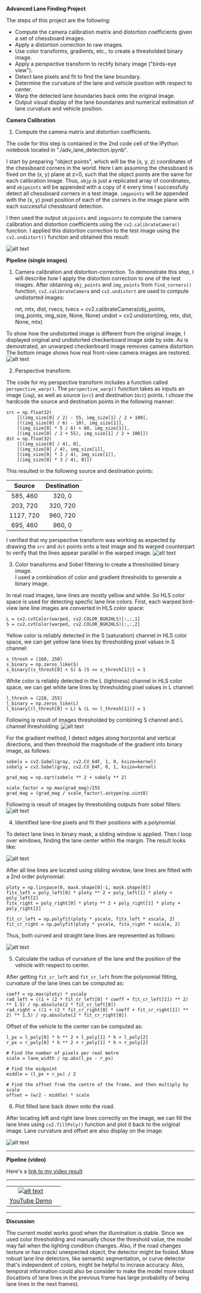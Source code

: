 
**Advanced Lane Finding Project**

The steps of this project are the following:

* Compute the camera calibration matrix and distortion coefficients given a set of chessboard images.
* Apply a distortion correction to raw images.
* Use color transforms, gradients, etc., to create a thresholded binary image.
* Apply a perspective transform to rectify binary image ("birds-eye view").
* Detect lane pixels and fit to find the lane boundary.
* Determine the curvature of the lane and vehicle position with respect to center.
* Warp the detected lane boundaries back onto the original image.
* Output visual display of the lane boundaries and numerical estimation of lane curvature and vehicle position.

[//]: # (Image References)


[image2]: ./test_images/test1.jpg "Road Transformed"
[corner]: ./examples/corners.png "Binary Example"
[undist]: ./examples/undistorted.png "Warp Example"

[warped]: ./examples/warped.png "Binary Example"
[color]: ./examples/color_threshold.png "Warp Example"
[sobel]: ./examples/sobel_threshold.png "Binary Example"
[combine]: ./examples/combine_threshold.png "Warp Example"

[fitted]: ./examples/fitted_line.png "Fit Visual"
[polyfit]: ./examples/polyfit.png "Output"
[output]: ./examples/output.png "Output"
[youtube]: ./examples/youtube.png "Output"
[video1]: ./project_video.mp4 "Video"


**Camera Calibration**

1. Compute the camera matrix and distortion coefficients.

The code for this step is contained in the 2nd code cell of the IPython notebook located in "./adv_lane_detection.ipynb".  

I start by preparing "object points", which will be the (x, y, z) coordinates of the chessboard corners in the world. Here I am assuming the chessboard is fixed on the (x, y) plane at z=0, such that the object points are the same for each calibration image.  Thus, `objp` is just a replicated array of coordinates, and `objpoints` will be appended with a copy of it every time I successfully detect all chessboard corners in a test image.  `imgpoints` will be appended with the (x, y) pixel position of each of the corners in the image plane with each successful chessboard detection.  

I then used the output `objpoints` and `imgpoints` to compute the camera calibration and distortion coefficients using the `cv2.calibrateCamera()` function.  I applied this distortion correction to the test image using the `cv2.undistort()` function and obtained this result: 

![alt text][corner]

**Pipeline (single images)**

1. Camera calibration and distortion-correction.
To demonstrate this step, I will describe how I apply the distortion correction to one of the test images.  After obtaining `obj_points` and `img_points` from `find_corners()` function, `cv2.calibrateCamera` and `cv2.undistort` are used to compute undistorted images:


    ret, mtx, dist, rvecs, tvecs = cv2.calibrateCamera(obj_points, img_points, img_size, None, None)
    undist = cv2.undistort(img, mtx, dist, None, mtx)


To show how the undistorted image is different from the original image, I displayed original and undistorted checkerboard image side by side. As is demostrated, an unwarped checkerboard image removes camera distortion. The bottom image shows how real front-view camera images are restored. 
![alt text][undist]

2. Perspective transform.

The code for my perspective transform includes a function called `perspective_warp()`. The `perspective_warp()` function takes as inputs an image (`img`), as well as source (`src`) and destination (`dst`) points.  I chose the hardcode the source and destination points in the following manner:

```
src = np.float32(
    [[(img_size[0] / 2) - 55, img_size[1] / 2 + 100],
    [((img_size[0] / 6) - 10), img_size[1]],
    [(img_size[0] * 5 / 6) + 60, img_size[1]],
    [(img_size[0] / 2 + 55), img_size[1] / 2 + 100]])
dst = np.float32(
    [[(img_size[0] / 4), 0],
    [(img_size[0] / 4), img_size[1]],
    [(img_size[0] * 3 / 4), img_size[1]],
    [(img_size[0] * 3 / 4), 0]])

```
This resulted in the following source and destination points:

| Source        | Destination   | 
|:-------------:|:-------------:| 
| 585, 460      | 320, 0        | 
| 203, 720      | 320, 720      |
| 1127, 720     | 960, 720      |
| 695, 460      | 960, 0        |

I verified that my perspective transform was working as expected by drawing the `src` and `dst` points onto a test image and its warped counterpart to verify that the lines appear parallel in the warped image.
![alt text][warped]


3. Color transforms and Sobel filtering to create a thresholded binary image.  
I used a combination of color and gradient thresholds to generate a binary image. 

In real road images, lane lines are mostly yellow and white. So HLS color space is used for detecting specfic lane line colors. First, each warped bird-view lane line images are converted in HLS color space:

    L = cv2.cvtColor(warped, cv2.COLOR_BGR2HLS)[:,:,1]
    S = cv2.cvtColor(warped, cv2.COLOR_BGR2HLS)[:,:,2]

Yellow color is reliably detected in the S (saturation) channel in HLS color space, we can get yellow lane lines by thresholding pixel values in S channel:

    s_thresh = (160, 250)
    s_binary = np.zeros_like(S)
    s_binary[(s_thresh[0] < S) & (S <= s_thresh[1])] = 1

White color is reliably detected in the L (lightness) channel in HLS color space, we can get white lane lines by thresholding pixel values in L channel:

    l_thresh = (220, 255)
    l_binary = np.zeros_like(L)
    l_binary[(l_thresh[0] < L) & (L <= l_thresh[1])] = 1

Following is result of images thresholded by combining S channel and L channel thresholding:
![alt text][color]

For the gradient method, I detect edges along horizontal and vertical directions, and then threshold the magnitude of the gradient into binary image, as follows:

    sobelx = cv2.Sobel(gray, cv2.CV_64F, 1, 0, ksize=kernel)
    sobely = cv2.Sobel(gray, cv2.CV_64F, 0, 1, ksize=kernel)
    
    grad_mag = np.sqrt(sobelx ** 2 + sobely ** 2)
    
    scale_factor = np.max(grad_mag)/255 
    grad_mag = (grad_mag / scale_factor).astype(np.uint8) 

Following is result of images by thresholding outputs from sobel filters:
![alt text][sobel]



4. Identified lane-line pixels and fit their positions with a polynomial.

To detect lane lines in binary mask, a sliding window is applied. Then I loop over windows, finding the lane center within the margin. The result looks like:

![alt text][fitted]

After all line lines are located using sliding window, lane lines are fitted with a 2nd order polynomial:

    ploty = np.linspace(0, mask.shape[0]-1, mask.shape[0])
    fitx_left = poly_left[0] * ploty ** 2 + poly_left[1] * ploty + poly_left[2]
    fitx_right = poly_right[0] * ploty ** 2 + poly_right[1] * ploty + poly_right[2]
    
    fit_cr_left = np.polyfit(ploty * yscale, fitx_left * xscale, 2)
    fit_cr_right = np.polyfit(ploty * yscale, fitx_right * xscale, 2)

Thus, both curved and straight lane lines are represented as follows:

![alt text][polyfit]


5. Calculate the radius of curvature of the lane and the position of the vehicle with respect to center.

After getting `fit_cr_left` and `fit_cr_left` from the polynomial fitting, curvature of the lane lines can be computed as:

    coeff = np.max(ploty) * yscale
    rad_left = ((1 + (2 * fit_cr_left[0] * coeff + fit_cr_left[1]) ** 2) ** 1.5) / np.absolute(2 * fit_cr_left[0])
    rad_right = ((1 + (2 * fit_cr_right[0] * coeff + fit_cr_right[1]) ** 2) ** 1.5) / np.absolute(2 * fit_cr_right[0])

Offset of the vehicle to the center can be computed as: 

    l_px = l_poly[0] * h ** 2 + l_poly[1] * h + l_poly[2]
    r_px = r_poly[0] * h ** 2 + r_poly[1] * h + r_poly[2]
    
    # Find the number of pixels per real metre
    scale = lane_width / np.abs(l_px - r_px)
    
    # Find the midpoint
    middle = (l_px + r_px) / 2
    
    # Find the offset from the centre of the frame, and then multiply by scale
    offset = (w/2 - middle) * scale


6. Plot filled lane back down onto the road.

After locating left and right lane lines correctly on the image, we can fill the lane lines using `cv2.fillPoly()` function and plot it back to the original image. Lane curvature and offset are also display on the image:

![alt text][output]

---

**Pipeline (video)**

Here's a [link to my video result](./project_video.mp4)

---
| ||
|:--------:|:------------:|
|[![alt text][youtube]](https://youtu.be/PKwybqKYoZQ)|
|[YouTube Demo](https://youtu.be/PKwybqKYoZQ)|

---

**Discussion**


The current model works good when the illumination is stable. Since we used color thresholding and manually chose the threshold value, the model may fail when the lighting condition changes. Also, if the road changes texture or has crack/ unexpected object, the detector might be fooled. More robust lane line detectors, like semantic segmentation, or curve detector that's independent of colors, might be helpful to incrase accuracy. Also, temporal information could also be consider to make the model more robust (locations of lane lines in the previous frame has large probability of being lane lines in the next frames). 



